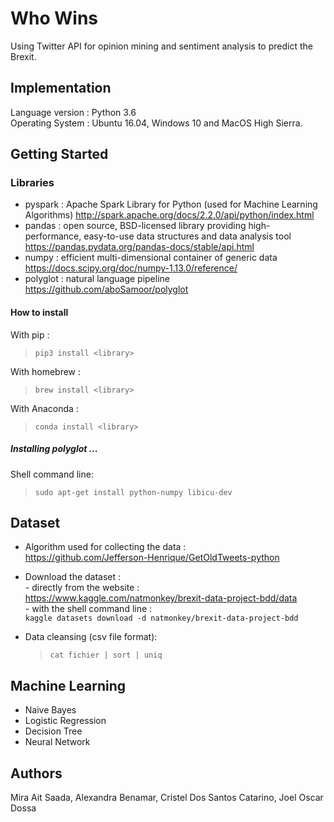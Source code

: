# Who Wins

Using Twitter API for opinion mining and sentiment analysis to predict the Brexit.

## Implementation

Language version : Python 3.6 <br />
Operating System : Ubuntu 16.04, Windows 10 and MacOS High Sierra.

## Getting Started

### Libraries

- pyspark : Apache Spark Library for Python (used for Machine Learning Algorithms)
  http://spark.apache.org/docs/2.2.0/api/python/index.html
- pandas : open source, BSD-licensed library providing high-performance, easy-to-use data structures and data analysis tool
  https://pandas.pydata.org/pandas-docs/stable/api.html
- numpy : efficient multi-dimensional container of generic data
  https://docs.scipy.org/doc/numpy-1.13.0/reference/
- polyglot : natural language pipeline
  https://github.com/aboSamoor/polyglot


#### How to install

With pip : <br />
  > `pip3 install <library>`
  
With homebrew : <br />
  > `brew install <library>`

With Anaconda : <br />
  > `conda install <library>`

##### Installing polyglot ...

Shell command line: <br />
  > `sudo apt-get install python-numpy libicu-dev`

## Dataset

- Algorithm used for collecting the data : <br />
  https://github.com/Jefferson-Henrique/GetOldTweets-python
  
- Download the dataset : <br />
      - directly from the website : <br />
           https://www.kaggle.com/natmonkey/brexit-data-project-bdd/data <br />
      - with the shell command line : <br />
        `kaggle datasets download -d natmonkey/brexit-data-project-bdd` <br />

- Data cleansing (csv file format): <br />
  > `cat fichier | sort | uniq`
  
## Machine Learning

- Naive Bayes
- Logistic Regression
- Decision Tree
- Neural Network

## Authors

Mira Ait Saada, Alexandra Benamar, Cristel Dos Santos Catarino, Joel Oscar Dossa
